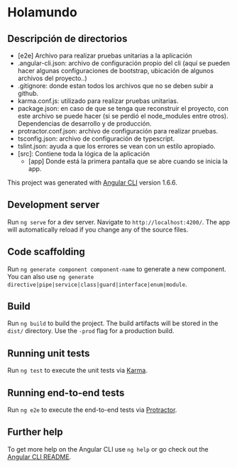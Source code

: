 # Holamundo

## Descripción de directorios

* [e2e] Archivo para realizar pruebas unitarias a la aplicación
* .angular-cli.json: archivo de configuración propio del cli (aquí se pueden hacer algunas configuraciones de bootstrap, ubicación de algunos archivos del proyecto..)
* .gitignore: donde estan todos los archivos que no se deben subir a github.
* karma.conf.js: utilizado para realizar pruebas unitarias.
* package.json: en caso de que se tenga que reconstruir el proyecto, con este archivo se puede hacer (si se perdió el node_modules entre otros). Dependencias de desarrollo y de producción.
* protractor.conf.json: archivo de configuración para realizar pruebas.
* tsconfig.json: archivo de configuración de typescript.
* tslint.json: ayuda a que los errores se vean con un estilo apropiado.
* [src]: Contiene toda la lógica de la aplicación
  - [app] Donde está la primera pantalla que se abre cuando se inicia la app.

This project was generated with [Angular CLI](https://github.com/angular/angular-cli) version 1.6.6.

## Development server

Run `ng serve` for a dev server. Navigate to `http://localhost:4200/`. The app will automatically reload if you change any of the source files.

## Code scaffolding

Run `ng generate component component-name` to generate a new component. You can also use `ng generate directive|pipe|service|class|guard|interface|enum|module`.

## Build

Run `ng build` to build the project. The build artifacts will be stored in the `dist/` directory. Use the `-prod` flag for a production build.

## Running unit tests

Run `ng test` to execute the unit tests via [Karma](https://karma-runner.github.io).

## Running end-to-end tests

Run `ng e2e` to execute the end-to-end tests via [Protractor](http://www.protractortest.org/).

## Further help

To get more help on the Angular CLI use `ng help` or go check out the [Angular CLI README](https://github.com/angular/angular-cli/blob/master/README.md).
